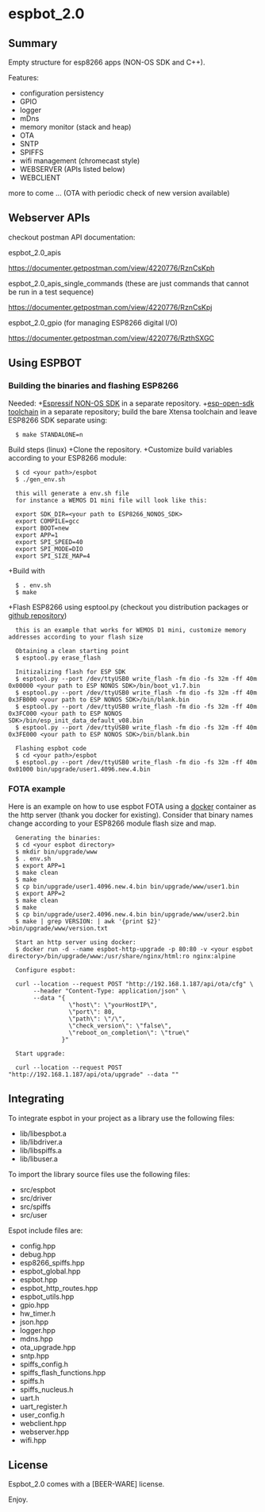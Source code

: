 # espbot_2.0

## Summary

Empty structure for esp8266 apps (NON-OS SDK and C++).

Features:

+ configuration persistency
+ GPIO
+ logger
+ mDns
+ memory monitor (stack and heap)
+ OTA
+ SNTP
+ SPIFFS
+ wifi management (chromecast style)
+ WEBSERVER (APIs listed below)
+ WEBCLIENT

more to come ... (OTA with periodic check of new version available)

## Webserver APIs

checkout postman API documentation:

espbot_2.0_apis

https://documenter.getpostman.com/view/4220776/RznCsKph

espbot_2.0_apis_single_commands
(these are just commands that cannot be run in a test sequence)

https://documenter.getpostman.com/view/4220776/RznCsKpj

espbot_2.0_gpio
(for managing ESP8266 digital I/O)

https://documenter.getpostman.com/view/4220776/RzthSXGC

## Using ESPBOT

### Building the binaries and flashing ESP8266

Needed:
+[Espressif NON-OS SDK](https://github.com/espressif/ESP8266_NONOS_SDK) in a separate repository.
+[esp-open-sdk toolchain](https://github.com/pfalcon/esp-open-sdk) in a separate repository; build the bare Xtensa toolchain and leave ESP8266 SDK separate using:

      $ make STANDALONE=n
 

Build steps (linux)
+Clone the repository.
+Customize build variables according to your ESP8266 module: 
      
      $ cd <your path>/espbot
      $ ./gen_env.sh

      this will generate a env.sh file
      for instance a WEMOS D1 mini file will look like this:
      
      export SDK_DIR=<your path to ESP8266_NONOS_SDK>
      export COMPILE=gcc
      export BOOT=new
      export APP=1
      export SPI_SPEED=40
      export SPI_MODE=DIO
      export SPI_SIZE_MAP=4

+Build with
  
      $ . env.sh
      $ make

+Flash ESP8266 using esptool.py (checkout you distribution packages or [github repository](https://github.com/espressif/esptool))
  
      this is an example that works for WEMOS D1 mini, customize memory addresses according to your flash size
      
      Obtaining a clean starting point
      $ esptool.py erase_flash
      
      Initizalizing flash for ESP SDK
      $ esptool.py --port /dev/ttyUSB0 write_flash -fm dio -fs 32m -ff 40m 0x00000 <your path to ESP NONOS SDK>/bin/boot_v1.7.bin 
      $ esptool.py --port /dev/ttyUSB0 write_flash -fm dio -fs 32m -ff 40m 0x3FB000 <your path to ESP NONOS SDK>/bin/blank.bin
      $ esptool.py --port /dev/ttyUSB0 write_flash -fm dio -fs 32m -ff 40m 0x3FC000 <your path to ESP NONOS SDK>/bin/esp_init_data_default_v08.bin
      $ esptool.py --port /dev/ttyUSB0 write_flash -fm dio -fs 32m -ff 40m 0x3FE000 <your path to ESP NONOS SDK>/bin/blank.bin
      
      Flashing espbot code
      $ cd <your path>/espbot
      $ esptool.py --port /dev/ttyUSB0 write_flash -fm dio -fs 32m -ff 40m 0x01000 bin/upgrade/user1.4096.new.4.bin

### FOTA example

Here is an example on how to use espbot FOTA using a [docker](https://www.docker.com/community-edition#/download) container as the http server (thank you docker for existing).
Consider that binary names change according to your ESP8266 module flash size and map.
      
      Generating the binaries:
      $ cd <your espbot directory>
      $ mkdir bin/upgrade/www
      $ . env.sh
      $ export APP=1
      $ make clean
      $ make
      $ cp bin/upgrade/user1.4096.new.4.bin bin/upgrade/www/user1.bin
      $ export APP=2
      $ make clean
      $ make
      $ cp bin/upgrade/user2.4096.new.4.bin bin/upgrade/www/user2.bin
      $ make | grep VERSION: | awk '{print $2}' >bin/upgrade/www/version.txt

      Start an http server using docker:
      $ docker run -d --name espbot-http-upgrade -p 80:80 -v <your espbot directory>/bin/upgrade/www:/usr/share/nginx/html:ro nginx:alpine

      Configure espbot:

      curl --location --request POST "http://192.168.1.187/api/ota/cfg" \
           --header "Content-Type: application/json" \
           --data "{
                     \"host\": \"yourHostIP\",
                     \"port\": 80,
                     \"path\": \"/\",
                     \"check_version\": \"false\",
                     \"reboot_on_completion\": \"true\"
                   }"
      
      Start upgrade:

      curl --location --request POST "http://192.168.1.187/api/ota/upgrade" --data ""

## Integrating

To integrate espbot in your project as a library use the following files:

+ lib/libespbot.a
+ lib/libdriver.a
+ lib/libspiffs.a
+ lib/libuser.a

To import the library source files use the following files:

+ src/espbot
+ src/driver
+ src/spiffs
+ src/user

Espot include files are:

+ config.hpp
+ debug.hpp
+ esp8266_spiffs.hpp
+ espbot_global.hpp
+ espbot.hpp
+ espbot_http_routes.hpp
+ espbot_utils.hpp
+ gpio.hpp
+ hw_timer.h
+ json.hpp
+ logger.hpp
+ mdns.hpp
+ ota_upgrade.hpp
+ sntp.hpp
+ spiffs_config.h
+ spiffs_flash_functions.hpp
+ spiffs.h
+ spiffs_nucleus.h
+ uart.h
+ uart_register.h
+ user_config.h
+ webclient.hpp
+ webserver.hpp
+ wifi.hpp

## License

Espbot_2.0 comes with a [BEER-WARE] license.

Enjoy.

